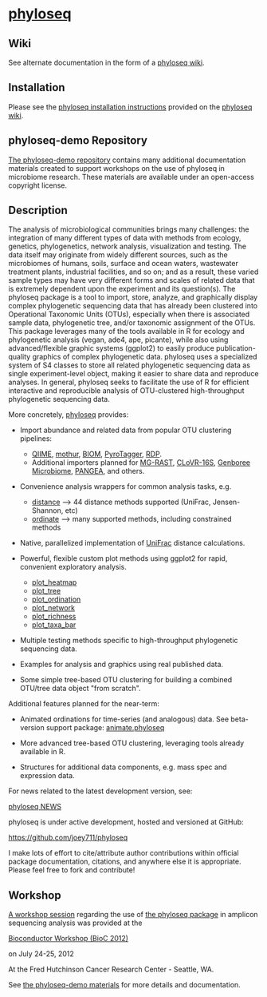 # [phyloseq](http://joey711.github.com/phyloseq/)

## Wiki
See alternate documentation in the form of a [phyloseq wiki](https://github.com/joey711/phyloseq/wiki).

## Installation
Please see the [phyloseq installation instructions](https://github.com/joey711/phyloseq/wiki/Installation) provided on the [phyloseq wiki](https://github.com/joey711/phyloseq/wiki).

## phyloseq-demo Repository
[The phyloseq-demo repository](https://github.com/joey711/phyloseq-demo) contains many additional documentation materials created to support workshops on the use of phyloseq in microbiome research. These materials are available under an open-access copyright license.

## Description

The analysis of microbiological communities brings many challenges: the integration of many different types of data with methods from ecology, genetics, phylogenetics, network analysis, visualization and testing. The data itself may originate from widely different sources, such as the microbiomes of humans, soils, surface and ocean waters, wastewater treatment plants, industrial facilities, and so on; and as a result, these varied sample types may have very different forms and scales of related data that is extremely dependent upon the experiment and its question(s). The phyloseq package is a tool to import, store, analyze, and graphically display complex phylogenetic sequencing data that has already been clustered into Operational Taxonomic Units (OTUs), especially when there is associated sample data, phylogenetic tree, and/or taxonomic assignment of the OTUs. This package leverages many of the tools available in R for ecology and phylogenetic analysis (vegan, ade4, ape, picante), while also using advanced/flexible graphic systems (ggplot2) to easily produce publication-quality graphics of complex phylogenetic data. phyloseq uses a specialized system of S4 classes to store all related phylogenetic sequencing data as single experiment-level object, making it easier to share data and reproduce analyses. In general, phyloseq seeks to facilitate the use of R for efficient interactive and reproducible analysis of OTU-clustered high-throughput phylogenetic sequencing data.

More concretely, [phyloseq](http://joey711.github.com/phyloseq/) provides:

 * Import abundance and related data from popular OTU clustering pipelines:
	- [QIIME](http://qiime.org/), [mothur](http://www.mothur.org/), [BIOM](http://www.qiime.org/svn_documentation/documentation/biom_format.html), [PyroTagger](http://pyrotagger.jgi-psf.org/cgi-bin/index.pl), [RDP](http://pyro.cme.msu.edu/). 
 	- Additional importers planned for [MG-RAST](http://metagenomics.anl.gov/), [CLoVR-16S](http://clovr.org/methods/clovr-16s/), [Genboree Microbiome](http://genboree.org/theCommons/projects/pub-gen-microbiome), [PANGEA](http://www.microgator.org/pangea/), and others.

 * Convenience analysis wrappers for common analysis tasks, e.g.
	- [distance](https://github.com/joey711/phyloseq/wiki/distance)  --> 44 distance methods supported (UniFrac, Jensen-Shannon, etc)
	- [ordinate](https://github.com/joey711/phyloseq/wiki/ordinate)  --> many supported methods, including constrained methods

 * Native, parallelized implementation of [UniFrac](https://github.com/joey711/phyloseq/wiki/Fast-Parallel-UniFrac) distance calculations.

 * Powerful, flexible custom plot methods using ggplot2 for rapid, convenient exploratory analysis.
	- [plot_heatmap](https://github.com/joey711/phyloseq/wiki/plot_heatmap)
	- [plot_tree](https://github.com/joey711/phyloseq/wiki/plot_tree)
	- [plot_ordination](https://github.com/joey711/phyloseq/wiki/plot_ordination)
	- [plot_network](https://github.com/joey711/phyloseq/wiki/plot_network)
	- [plot_richness](https://github.com/joey711/phyloseq/wiki/Graphics-Examples)
	- [plot_taxa_bar](https://github.com/joey711/phyloseq/wiki/plot_taxa_bar)

 * Multiple testing methods specific to high-throughput phylogenetic sequencing data.

 * Examples for analysis and graphics using real published data.

 * Some simple tree-based OTU clustering for building a combined OTU/tree data object "from scratch".

Additional features planned for the near-term:

 * Animated ordinations for time-series (and analogous) data.
	See beta-version support package: [animate.phyloseq](https://github.com/joey711/animate.phyloseq)

 * More advanced tree-based OTU clustering, leveraging tools already available in R.

 * Structures for additional data components, e.g. mass spec and expression data.

For news related to the latest development version, see:

[phyloseq NEWS](https://github.com/joey711/phyloseq/blob/master/inst/NEWS)

phyloseq is under active development, hosted and versioned at GitHub:

https://github.com/joey711/phyloseq

I make lots of effort to cite/attribute author contributions within official package documentation, citations, and anywhere else it is appropriate. Please feel free to fork and contribute!

## Workshop
[A workshop session](https://secure.bioconductor.org/BioC2012/labs.php) regarding the use of [the phyloseq package](http://joey711.github.com/phyloseq/) in amplicon sequencing analysis was provided at the

[Bioconductor Workshop (BioC 2012)](https://secure.bioconductor.org/BioC2012/)

on July 24-25, 2012 

At the Fred Hutchinson Cancer Research Center - Seattle, WA.

See [the phyloseq-demo materials](https://github.com/joey711/phyloseq-demo) for more details and documentation. 